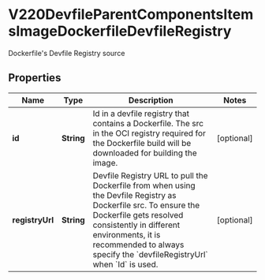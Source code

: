 

# V220DevfileParentComponentsItemsImageDockerfileDevfileRegistry

Dockerfile's Devfile Registry source
## Properties

Name | Type | Description | Notes
------------ | ------------- | ------------- | -------------
**id** | **String** | Id in a devfile registry that contains a Dockerfile. The src in the OCI registry required for the Dockerfile build will be downloaded for building the image. |  [optional]
**registryUrl** | **String** | Devfile Registry URL to pull the Dockerfile from when using the Devfile Registry as Dockerfile src. To ensure the Dockerfile gets resolved consistently in different environments, it is recommended to always specify the &#x60;devfileRegistryUrl&#x60; when &#x60;Id&#x60; is used. |  [optional]



